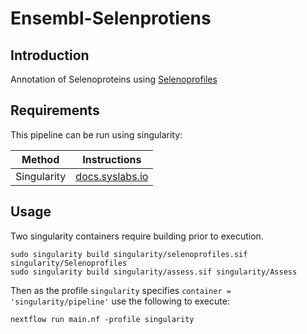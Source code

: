 
# Ensembl-Selenprotiens
## Introduction 

Annotation of Selenoproteins using [Selenoprofiles](https://github.com/marco-mariotti/selenoprofiles4)

## Requirements 
This pipeline can be run using singularity: 

| Method      | Instructions                                                                                   |
| ----------- | ---------------------------------------------------------------------------------------------- |
| Singularity | [docs.syslabs.io](https://docs.sylabs.io/guides/3.0/user-guide/installation.html)              |


## Usage
Two singularity containers require building prior to execution.
```
sudo singularity build singularity/selenoprofiles.sif singularity/Selenoprofiles
sudo singularity build singularity/assess.sif singularity/Assess
```
Then as the profile `singularity` specifies `container = 'singularity/pipeline'` use the following to execute:
```
nextflow run main.nf -profile singularity
```
